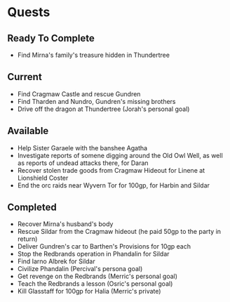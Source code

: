 # Quests

## Ready To Complete
- Find Mirna's family's treasure hidden in Thundertree

## Current
- Find Cragmaw Castle and rescue Gundren
- Find Tharden and Nundro, Gundren's missing brothers
- Drive off the dragon at Thundertree (Jorah's personal goal)

## Available
- Help Sister Garaele with the banshee Agatha
- Investigate reports of somene digging around the Old Owl Well, as well as reports of undead attacks there, for Daran
- Recover stolen trade goods from Cragmaw Hideout for Linene at Lionshield Coster
- End the orc raids near Wyvern Tor for 100gp, for Harbin and Sildar

## Completed
- Recover Mirna's husband's body
- Rescue Sildar from the Cragmaw hideout (he paid 50gp to the party in return)
- Deliver Gundren's car to Barthen's Provisions for 10gp each
- Stop the Redbrands operation in Phandalin for Sildar
- Find Iarno Albrek for Sildar
- Civilize Phandalin (Percival's persona goal)
- Get revenge on the Redbrands (Merric's personal goal)
- Teach the Redbrands a lesson (Osric's personal goal)
- Kill Glasstaff for 100gp for Halia (Merric's private)
